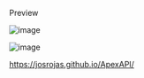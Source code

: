Preview

![image](https://github.com/josrojas/ApexAPI/assets/73319827/e7ac4680-5d06-426b-9d82-11328bfce285)

![image](https://github.com/josrojas/ApexAPI/assets/73319827/d35031d5-5eb3-4d13-87aa-6e15e4dbf905)

https://josrojas.github.io/ApexAPI/
